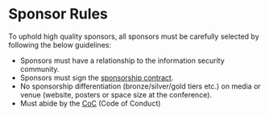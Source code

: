 # Sponsor Rules
To uphold high quality sponsors, all sponsors must be carefully selected by following the below guidelines:

* Sponsors must have a relationship to the information security community.
* Sponsors must sign the [sponsorship contract](sponsor_contract.md).
* No sponsorship differentiation (bronze/silver/gold tiers etc.) on media or venue (website, posters or space size at the conference).
* Must abide by the [CoC](https://github.com/BSides-Aarhus/Association/blob/master/code_of_conduct.md) (Code of Conduct)
